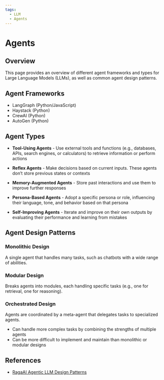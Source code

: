 ```yaml
---
tags:
  - LLM
  - Agents
---
```

# Agents

## Overview

This page provides an overview of different agent frameworks and types for Large Language Models (LLMs), as well as common agent design patterns.

## Agent Frameworks

- LangGraph (Python/JavaScript)
- Haystack (Python)
- CrewAI (Python)
- AutoGen (Python)

## Agent Types

- **Tool-Using Agents** - Use external tools and functions (e.g., databases, APIs, search engines, or calculators) to retrieve information or perform actions

- **Reflex Agents** - Make decisions based on current inputs. These agents don’t store previous states or contexts

- **Memory-Augmented Agents** - Store past interactions and use them to improve further responses

- **Persona-Based Agents** - Adopt a specific persona or role, influencing their language, tone, and behavior based on that persona

- **Self-Improving Agents** - Iterate and improve on their own outputs by evaluating their performance and learning from mistakes

## Agent Design Patterns

### Monolithic Design

A single agent that handles many tasks, such as chatbots with a wide range of abilities.

### Modular Design

Breaks agents into modules, each handling specific tasks (e.g., one for retrieval, one for reasoning).

### Orchestrated Design

Agents are coordinated by a meta-agent that delegates tasks to specialized agents.

- Can handle more complex tasks by combining the strengths of multiple agents
- Can be more difficult to implement and maintain than monolithic or modular designs

## References

- [RagaAI Agentic LLM Design Patterns](https://raga.ai/blogs/agentic-llm-design-patterns)